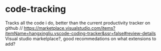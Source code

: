 # code-tracking
Tracks all the code i do, better than the current productivity tracker on github
// https://marketplace.visualstudio.com/items?itemName=hangxingliu.vscode-coding-tracker&ssr=false#review-details
Visual studio marketplace?, good recommedations on what extensions to add?

